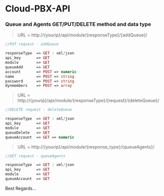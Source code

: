 # Cloud-PBX-API
 
### Queue and Agents GET/PUT/DELETE method and data type

> URL = http://{yourip}/api/module/{responseType}/{addQueue}/

```php
//PUT request - addQueue

responseType  => GET : xml/json
api_key       => GET
module        => GET
queueAdd      => GET
account       => POST => numeric
name          => POST => string
password      => POST => string
dynmembers    => POST => array
```


> URL = http://{yourip}/api/module/{responseType}/{request}/{deleteQueue}/

```php
//DELETE request - deleteQueue

responseType  => GET : xml/json
api_key       => GET
module        => GET
queueDelete   => GET
queueAccount  => GET => numeric
```

> URL = http://{yourip}/api/module/{response_type}/{queueAgents}/

```php
//GET request - queueAgents

responseType  => GET : xml/json
api_key       => GET
module        => GET
queueAccount  => GET
```

Best Regards...
